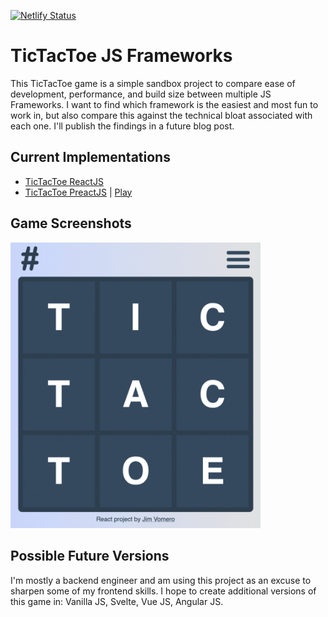 [![Netlify Status](https://api.netlify.com/api/v1/badges/0f3f63d0-62e3-4368-ac57-95fbd5790901/deploy-status)](https://app.netlify.com/sites/vomero-preact/deploys)

# TicTacToe JS Frameworks

This TicTacToe game is a simple sandbox project to compare ease of development, performance, and build size between multiple JS Frameworks. I want to find which framework is the easiest and most fun to work in, but also compare this against the technical bloat associated with each one. I'll publish the findings in a future blog post.

## Current Implementations

- [TicTacToe ReactJS](reactjs/README.md)
- [TicTacToe PreactJS](preactjs/README.md) | [Play](https://vomero-preact.netlify.app)

## Game Screenshots

<img alt="TicTacToe Game" src="docs/screenshots.gif" width="400">

## Possible Future Versions

I'm mostly a backend engineer and am using this project as an excuse to sharpen some of my frontend skills. I hope to create additional versions of this game in: Vanilla JS, Svelte, Vue JS, Angular JS.
